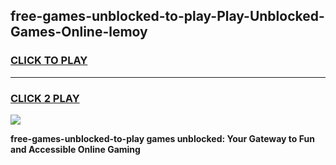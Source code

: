 
## free-games-unblocked-to-play-Play-Unblocked-Games-Online-lemoy
<h3>
<a href="https://premium76.site?title=free-games-unblocked-to-play&ref=25A">CLICK TO PLAY</a></h3>
<hr>

<h3>
<a href="https://premium76.site?title=free-games-unblocked-to-play&ref=25A">CLICK 2 PLAY</a>
  
</h3>

<a href="https://premium76.site?title=free-games-unblocked-to-play&ref=25A"><img src="https://clearcache.store/games.png"></a>


**free-games-unblocked-to-play games unblocked: Your Gateway to Fun and Accessible Online Gaming**
